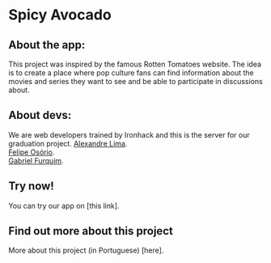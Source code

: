 # Spicy Avocado

## About the app:

This project was inspired by the famous Rotten Tomatoes website. The idea is to create a place where pop culture fans can find information about the movies and series they want to see and be able to participate in discussions about.

## About devs:

We are web developers trained by Ironhack and this is the server for our graduation project.
[Alexandre Lima](https://www.linkedin.com/in/alexandreatlima/).\
[Felipe Osório](https://www.linkedin.com/in/felipe-osorio/).\
[Gabriel Furquim](https://www.linkedin.com/in/gabriel-furquim52/).

## Try now!

You can try our app on [this link].

## Find out more about this project

More about this project (in Portuguese) [here].
